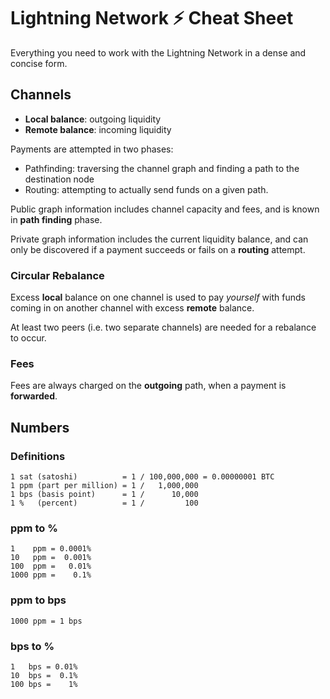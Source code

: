 # Lightning Network ⚡ Cheat Sheet

Everything you need to work with the Lightning Network in a dense and concise form.

## Channels

- **Local balance**: outgoing liquidity
- **Remote balance**: incoming liquidity

Payments are attempted in two phases:

- Pathfinding: traversing the channel graph and finding a path to the destination node
- Routing: attempting to actually send funds on a given path.

Public graph information includes channel capacity and fees, and is known in **path finding** phase.

Private graph information includes the current liquidity balance, and can only be discovered if a payment succeeds or fails on a **routing** attempt.

### Circular Rebalance

Excess **local** balance on one channel is used to pay _yourself_ with funds coming in on another channel with excess **remote** balance.

At least two peers (i.e. two separate channels) are needed for a rebalance to occur.

### Fees

Fees are always charged on the **outgoing** path, when a payment is **forwarded**.

## Numbers

### Definitions

```
1 sat (satoshi)          = 1 / 100,000,000 = 0.00000001 BTC
1 ppm (part per million) = 1 /   1,000,000
1 bps (basis point)      = 1 /      10,000
1 %   (percent)          = 1 /         100
```

### ppm to %

```
1    ppm = 0.0001%
10   ppm =  0.001%
100  ppm =   0.01%
1000 ppm =    0.1%
```

### ppm to bps

```
1000 ppm = 1 bps
```

### bps to %

```
1   bps = 0.01%
10  bps =  0.1%
100 bps =    1%
```
